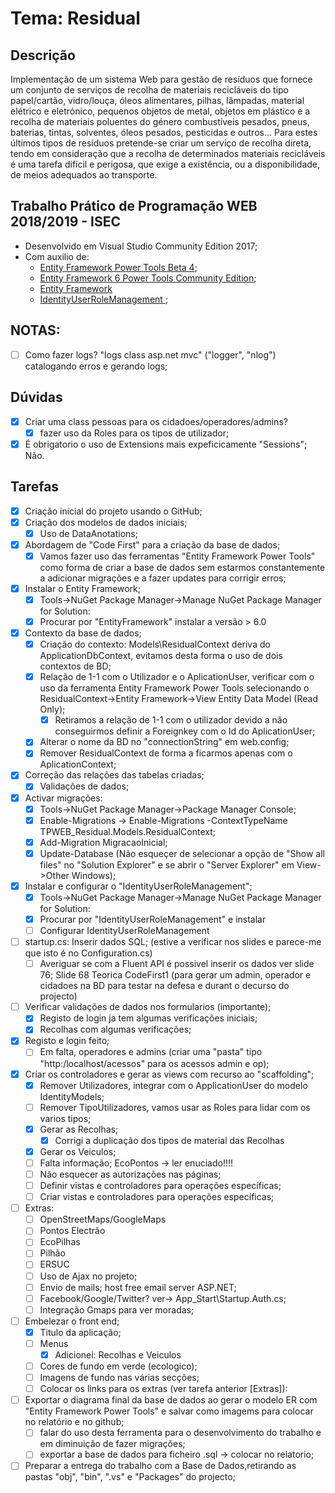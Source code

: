 # Tema: Residual

## Descrição
Implementação de um sistema Web para gestão de resíduos que fornece um conjunto de serviços de recolha de materiais recicláveis do tipo papel/cartão, vidro/louça, óleos alimentares, pilhas, lâmpadas, material elétrico e eletrónico, pequenos objetos de metal, objetos em plástico e a recolha de materiais poluentes do género combustíveis pesados, pneus, baterias, tintas, solventes, óleos pesados, pesticidas e outros... Para estes últimos tipos de resíduos pretende-se criar um serviço de recolha direta, tendo em consideração que a recolha de determinados materiais recicláveis é uma tarefa difícil e perigosa, que exige a existência, ou a disponibilidade, de meios adequados ao transporte.

## Trabalho Prático de Programação WEB 2018/2019 - ISEC
* Desenvolvido em Visual Studio Community Edition 2017;
* Com auxilio de: 
	- [Entity Framework Power Tools Beta 4](https://marketplace.visualstudio.com/items?itemName=EntityFrameworkTeam.EntityFrameworkPowerToolsBeta4);
	- [Entity Framework 6 Power Tools Community Edition](https://marketplace.visualstudio.com/items?itemName=ErikEJ.EntityFramework6PowerToolsCommunityEdition);
	- [Entity Framework](https://www.nuget.org/packages/EntityFramework)
	- [IdentityUserRoleManagement ](https://www.nuget.org/packages/IdentityUserRoleManagement/);

## NOTAS:
- [ ] Como fazer logs? "logs class asp.net mvc" ("logger", "nlog") catalogando erros e gerando logs;

## Dúvidas
- [x] Criar uma class pessoas para os cidadoes/operadores/admins?
	- [x] fazer uso da Roles para os tipos de utilizador;
- [x] É obrigatorio o uso de Extensions  mais expeficicamente "Sessions"; Não.

## Tarefas
- [x] Criação inicial do projeto usando o GitHub;
- [x] Criação dos modelos de dados iniciais;
	- [x] Uso de DataAnotations;
- [x] Abordagem de "Code First" para a criação da base de dados;
	- [x] Vamos fazer uso das ferramentas "Entity Framework Power Tools" como forma de criar a base de dados sem estarmos constantemente a adicionar migrações e a fazer updates para corrigir erros;
- [x] Instalar o Entity Framework;
	- [x] Tools->NuGet Package Manager->Manage NuGet Package Manager for Solution:
	- [x] Procurar por "EntityFramework" instalar a versão > 6.0 
- [x] Contexto da base de dados;
	- [x] Criação do contexto: Models\ResidualContext deriva do ApplicationDbContext, evitamos desta forma o uso de dois contextos de BD;
	- [x] Relação de 1-1 com o Utilizador e o AplicationUser, verificar com o uso da ferramenta Entity Framework Power Tools selecionando o ResidualContext->Entity Framework->View Entity Data Model (Read Only);
		- [x] Retiramos a relação de 1-1 com o utilizador devido a não conseguirmos definir a Foreignkey com o Id do AplicationUser;
	- [x] Alterar o nome da BD no "connectionString" em web.config;
	- [x] Remover ResidualContext de forma a ficarmos apenas com o AplicationContext;
- [x] Correção das relações das tabelas criadas;
	- [x] Validações de dados;
- [x] Activar migrações: 
	- [x] Tools->NuGet Package Manager->Package Manager Console;
	- [x] Enable-Migrations -> Enable-Migrations -ContextTypeName TPWEB_Residual.Models.ResidualContext;
	- [x] Add-Migration MigracaoInicial;
	- [x] Update-Database (Não esqueçer de selecionar a opção de "Show all files" no "Solution Explorer" e se abrir o "Server Explorer" em View->Other Windows);
- [x] Instalar e configurar o "IdentityUserRoleManagement";
	- [x] Tools->NuGet Package Manager->Manage NuGet Package Manager for Solution:
	- [x] Procurar por "IdentityUserRoleManagement" e instalar
	- [ ] Configurar IdentityUserRoleManagement
- [ ] startup.cs: Inserir dados SQL; (estive a verificar nos slides e parece-me que isto é no Configuration.cs)
	- [ ] Averiguar se com a Fluent API é possivel inserir os dados ver slide 76; Slide 68 Teorica CodeFirst1 (para gerar um admin, operador e cidadoes na BD para testar na defesa e durant o decurso do projecto)
- [ ] Verificar validações de dados nos formularios (importante);
	- [x] Registo de login ja tem algumas verificações iniciais;
	- [x] Recolhas com algumas verificações;
- [x] Registo e login feito;
	- [ ] Em falta, operadores e admins (criar uma "pasta" tipo "http:/localhost/acessos" para os acessos admin e op);
- [x] Criar os controladores e gerar as views com recurso ao "scaffolding";
	- [x] Remover Utilizadores, integrar com o ApplicationUser do modelo IdentityModels;
	- [ ] Remover TipoUtilizadores, vamos usar as Roles para lidar com os varios tipos;
	- [x] Gerar as Recolhas;
		- [x] Corrigi a duplicação dos tipos de material das Recolhas
	- [x] Gerar os Veiculos;
	- [ ] Falta informação; EcoPontos -> ler enuciado!!!!
	- [ ] Não esquecer as autorizações nas páginas;
	- [ ] Definir vistas e controladores para operações específicas;
	- [ ] Criar vistas e controladores para operações específicas;
- [ ] Extras:
	- [ ] OpenStreetMaps/GoogleMaps
	- [ ] Pontos Electrão
	- [ ] EcoPilhas
	- [ ] Pilhão
	- [ ] ERSUC
	- [ ] Uso de Ajax no projeto;
	- [ ] Envio de mails; host free email server ASP.NET;
	- [ ] Facebook/Google/Twitter? ver-> App_Start\Startup.Auth.cs;
	- [ ] Integração Gmaps para ver moradas;
- [ ] Embelezar o front end;
	- [x] Titulo da aplicação;
	- [ ] Menus
		- [x] Adicionei: Recolhas e Veiculos
	- [ ] Cores de fundo em verde (ecologico);
	- [ ] Imagens de fundo nas várias secções;
	- [ ] Colocar os links para os extras (ver tarefa anterior [Extras]):
- [ ] Exportar o diagrama final da base de dados ao gerar o modelo ER com "Entity Framework Power Tools" e salvar como imagems para colocar no relatório e no github;
	- [ ] falar do uso desta ferramenta para o desenvolvimento do trabalho e em diminuição de fazer migrações;
	- [ ] exportar a base de dados para ficheiro .sql -> colocar no relatorio;
- [ ] Preparar a entrega do trabalho com a Base de Dados,retirando as pastas "obj", "bin", ".vs" e "Packages" do projecto;